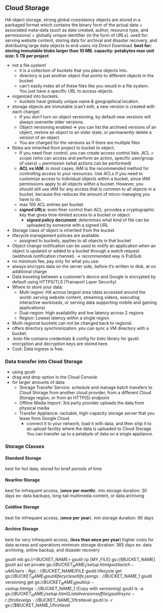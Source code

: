 ## Cloud Storage
HA object storage, strong global consistency
objects are stored in a packaged format which contains the binary form of the actual data + associated meta-data (such as date created, author, resource type, and permissions) +  globally unique identifier (in the form of URLs).
used for: serving website content, storing data for archival and disaster recovery, and distributing large data objects to end users via Direct Download.
**best for: storing immutable blobs larger than 10 MB.
capacity: petabytes
max unit size: 5 TB per project**

- not a file system!
  - it is a collection of buckets that you place objects into.
  - directory is just another object that points to different objects in the bucket
  - can't easily index all of these files like you would in a file system. You just have a specific URL to access objects.
- organized into buckets.
  - buckets have globally unique name & geographical location.
- storage objects are immutable (can't edit, a new version is created with each change)
  - If you don’t turn on object versioning, by default new versions will always overwrite older versions.
  - Object versioning enabled => you can list the archived versions of an object, restore an object to an older state, or permanently delete a version of an object.
  -  You are charged for the versions as if there are multiple files
- Roles are inherited from project to bucket to object.
  - If you need finer control, you can create access control lists. ACL = scope (who can access and perform an action, specific user/group of users) + permission (what actions can be performed)
  - **ACL vs IAM**: In most cases, IAM is the recommended method for controlling access to your resources. Use ACLs if you need to customize access to individual objects within a bucket, since IAM permissions apply to all objects within a bucket. However, you should still use IAM for any access that is common to all objects in a bucket, because this reduces the amount of micro-managing you have to do.
  - max 100 ACL entries per bucket.
  - **signed URLs**: even finer control than ACL. provides a cryptographic key that gives time-limited access to a bucket or object.
    - **signed policy document**: determines what kind of file can be uploaded by someone with a signed URL
- Storage class of object is inherited from the bucket
- lifecycle management policies are available.
  - assigned to buckets, applies to all objects in that bucket
- Object change notification can be used to notify an application when an object is updated or added to a bucket through a watch request (webhook notification channel). -> recommended way is PubSub
- no minimum fee, pay only for what you use.
- always encrypts data on the server side, before it’s written to disk, at no additional charge
- Data traveling between a customer’s device and Google is encrypted by default using HTTPS/TLS (Transport Layer Security)
- Where to store your data:
  - Multi region: HA across largest area (data accessed around the world: serving website content, streaming videos, executing interactive workloads, or serving data supporting mobile and gaming applications)
  - Dual-region: High availability and low latency across 2 regions
  - Region: Lowest latency within a single region
- Multi-regional buckets can not be changed back to regional.
- offers directory synchronization: you can sync a VM directory with a bucket.
- .boto file contains credentials & config for boto library for gsutil. encryption and decryption keys are stored here.
- Cost: Data ingress is free. 

### Data transfer into Cloud Storage
- using gsutil
- drag and drop option in the Cloud Console
- for larger amounts of data:
  - Storage Transfer Service: schedule and manage batch transfers to Cloud Storage from another cloud provider, from a different Cloud Storage region, or from an HTTP(S) endpoint
  - Offline Media Import: 3rd party provider uploads the data from physical media
  - Transfer Appliance: rackable, high-capacity storage server that you lease from Google Cloud.
    - connect it to your network, load it with data, and then ship it to an upload facility where the data is uploaded to Cloud Storage. You can transfer up to a petabyte of data on a single appliance.

### Storage Classes
#### Standard Storage
best for hot data, stored for brief periods of time
#### Nearline Storage
best for infrequent access, (**once per month**).
min storage duration: 30 days
ex: data backups, long-tail multimedia content, or data archiving
#### Coldline Storage
best for infrequent access, (**once per year**).
min storage duration: 90 days
#### Archive Storage
best for very infrequent access, (**less than once per year**)
higher costs for data access and operations
minimum storage duration: 365 days
ex: data archiving, online backup, and disaster recovery


gsutil mb gs://<BUCKET_NAME>
gsutil cp [MY_FILE] gs://[BUCKET_NAME]
gsutil acl set private gs://$BUCKET_NAME_1/setup.html
gsutil acl ch -u AllUsers:R gs://$BUCKET_NAME/FILE
gsutil lifecycle get gs://$BUCKET_NAME_1
gsutil lifecycle set life.json gs://$BUCKET_NAME_1
gsutil versioning get gs://$BUCKET_NAME_1
gsutil cp -v setup.html gs://$BUCKET_NAME_1 (Copy with versioning)
gsutil ls -a gs://$BUCKET_NAME_1/setup.html (List all versions of file)
gsutil rsync -r ./firstlevel gs://$BUCKET_NAME_1/firstlevel
gsutil ls -r gs://$BUCKET_NAME_1/firstlevel
